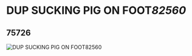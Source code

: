 # DUP SUCKING PIG ON FOOT*82560*
## 75726
![DUP SUCKING PIG ON FOOT*82560*](https://lc-www-live-s.legocdn.com/media/bricks/5/2/75726.jpg)